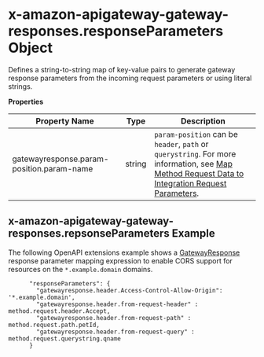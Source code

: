 # x\-amazon\-apigateway\-gateway\-responses\.responseParameters Object<a name="api-gateway-swagger-extensions-gateway-responses.responseParameters"></a>

Defines a string\-to\-string map of key\-value pairs to generate gateway response parameters from the incoming request parameters or using literal strings\. 


**Properties**  

| Property Name | Type | Description | 
| --- | --- | --- | 
| gatewayresponse\.param\-position\.param\-name | string |  `param-position` can be `header`, `path` or `querystring`\. For more information, see [Map Method Request Data to Integration Request Parameters](request-response-data-mappings.md#mapping-request-parameters)\.  | 

## x\-amazon\-apigateway\-gateway\-responses\.repsonseParameters Example<a name="api-gateway-swagger-extensions-gateway-responses.repsonseParameters-example"></a>

 The following OpenAPI extensions example shows a [GatewayResponse](https://docs.aws.amazon.com/apigateway/api-reference/resource/gateway-response/) response parameter mapping expression to enable CORS support for resources on the `*.example.domain` domains\. 

```
      "responseParameters": {
        "gatewayresponse.header.Access-Control-Allow-Origin": '*.example.domain',
        "gatewayresponse.header.from-request-header" : method.request.header.Accept,
        "gatewayresponse.header.from-request-path" : method.request.path.petId,
        "gatewayresponse.header.from-request-query" : method.request.querystring.qname
      }
```